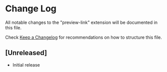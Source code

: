 # Change Log

All notable changes to the "preview-link" extension will be documented in this file.

Check [Keep a Changelog](http://keepachangelog.com/) for recommendations on how to structure this file.

## [Unreleased]

- Initial release